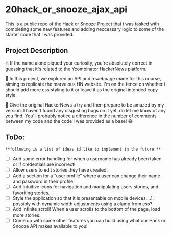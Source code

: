 # 20hack_or_snooze_ajax_api

This is a public repo of the Hack or Snooze Project that i was tasked with completing some new features and adding neccessary logic to some of the starter code that I was provided.

## Project Description

🔥 If the name alone piqued your curiosity, you're absolutely correct in guessing that it's related to the Ycombinator HackerNews platform.

🚀 In this project, we explored an API and a webpage made for this course, aiming to replicate the marvelous HN website. I'm on the fence on whether i should add more css styling to it or leave it as the original intended copy style.

🌟 Give the original HackerNews a try and then prepare to be amazed by my version. I haven't found any disgusting bugs on it yet, do let me know of any you find. You'll probably notice a difference in the number of comments between my code and the code I was provided as a base! 😄

## ToDo:

    **following is a list of ideas id like to implement in the future.**

- [ ] Add some error handling for when a username has already been taken or if credentials are incorrect!
- [ ] Allow users to edit stories they have created.
- [ ] Add a section for a “user profile” where a user can change their name and password in their profile.
- [ ] Add Intuitive icons for navigation and manipulating users stories, and favoriting stories.
- [ ] Style the application so that it is presentable on mobile devices.
      ..1. possibly with dynamic width adjustments using a clamp from css?
- [ ] Add infinite scroll! When a user scrolls to the bottom of the page, load more stories.
- [ ] Come up with some other features you can build using what our Hack or Snooze API makes available to you!
